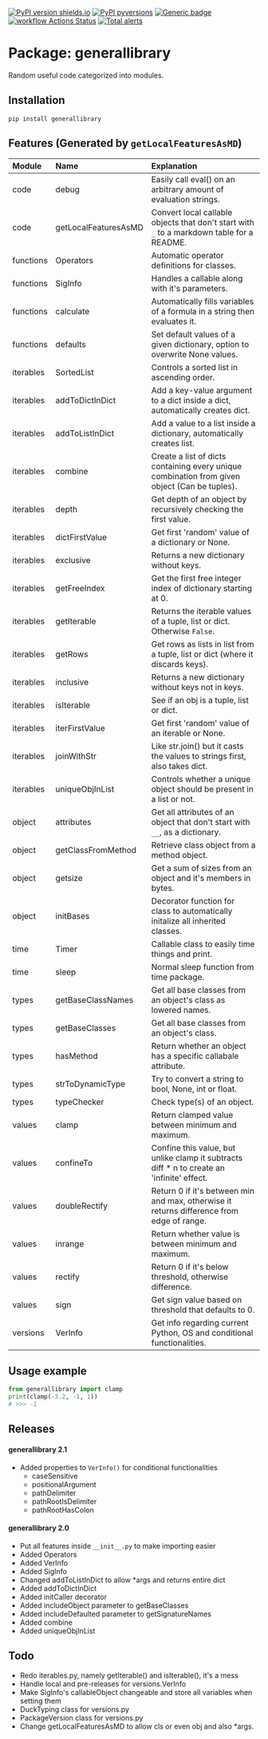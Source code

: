 
[![PyPI version shields.io](https://img.shields.io/pypi/v/generallibrary.svg)](https://pypi.org/project/generallibrary/)
[![PyPI pyversions](https://img.shields.io/pypi/pyversions/generallibrary.svg)](https://pypi.python.org/pypi/generallibrary/)
[![Generic badge](https://img.shields.io/badge/platforms-Windows%20|%20Ubuntu%20|%20MacOS-blue.svg)](https://shields.io/)
[![workflow Actions Status](https://github.com/ManderaGeneral/generallibrary/workflows/workflow/badge.svg)](https://github.com/ManderaGeneral/generallibrary/actions)
[![Total alerts](https://img.shields.io/lgtm/alerts/g/ManderaGeneral/generallibrary.svg?logo=lgtm&logoWidth=18)](https://lgtm.com/projects/g/ManderaGeneral/generallibrary/alerts/)

# Package: generallibrary
Random useful code categorized into modules.

## Installation
```
pip install generallibrary
```

## Features (Generated by `getLocalFeaturesAsMD`)
| Module    | Name                 | Explanation                                                                                   |
|:----------|:---------------------|:----------------------------------------------------------------------------------------------|
| code      | debug                | Easily call eval() on an arbitrary amount of evaluation strings.                              |
| code      | getLocalFeaturesAsMD | Convert local callable objects that don't start with `_` to a markdown table for a README.    |
| functions | Operators            | Automatic operator definitions for classes.                                                   |
| functions | SigInfo              | Handles a callable along with it's parameters.                                                |
| functions | calculate            | Automatically fills variables of a formula in a string then evaluates it.                     |
| functions | defaults             | Set default values of a given dictionary, option to overwrite None values.                    |
| iterables | SortedList           | Controls a sorted list in ascending order.                                                    |
| iterables | addToDictInDict      | Add a key-value argument to a dict inside a dict, automatically creates dict.                 |
| iterables | addToListInDict      | Add a value to a list inside a dictionary, automatically creates list.                        |
| iterables | combine              | Create a list of dicts containing every unique combination from given object (Can be tuples). |
| iterables | depth                | Get depth of an object by recursively checking the first value.                               |
| iterables | dictFirstValue       | Get first 'random' value of a dictionary or None.                                             |
| iterables | exclusive            | Returns a new dictionary without keys.                                                        |
| iterables | getFreeIndex         | Get the first free integer index of dictionary starting at 0.                                 |
| iterables | getIterable          | Returns the iterable values of a tuple, list or dict. Otherwise `False`.                      |
| iterables | getRows              | Get rows as lists in list from a tuple, list or dict (where it discards keys).                |
| iterables | inclusive            | Returns a new dictionary without keys not in keys.                                            |
| iterables | isIterable           | See if an obj is a tuple, list or dict.                                                       |
| iterables | iterFirstValue       | Get first 'random' value of an iterable or None.                                              |
| iterables | joinWithStr          | Like str.join() but it casts the values to strings first, also takes dict.                    |
| iterables | uniqueObjInList      | Controls whether a unique object should be present in a list or not.                          |
| object    | attributes           | Get all attributes of an object that don't start with `__`, as a dictionary.                  |
| object    | getClassFromMethod   | Retrieve class object from a method object.                                                   |
| object    | getsize              | Get a sum of sizes from an object and it's members in bytes.                                  |
| object    | initBases            | Decorator function for class to automatically initalize all inherited classes.                |
| time      | Timer                | Callable class to easily time things and print.                                               |
| time      | sleep                | Normal sleep function from time package.                                                      |
| types     | getBaseClassNames    | Get all base classes from an object's class as lowered names.                                 |
| types     | getBaseClasses       | Get all base classes from an object's class.                                                  |
| types     | hasMethod            | Return whether an object has a specific callabale attribute.                                  |
| types     | strToDynamicType     | Try to convert a string to bool, None, int or float.                                          |
| types     | typeChecker          | Check type(s) of an object.                                                                   |
| values    | clamp                | Return clamped value between minimum and maximum.                                             |
| values    | confineTo            | Confine this value, but unlike clamp it subtracts diff * n to create an 'infinite' effect.    |
| values    | doubleRectify        | Return 0 if it's between min and max, otherwise it returns difference from edge of range.     |
| values    | inrange              | Return whether value is between minimum and maximum.                                          |
| values    | rectify              | Return 0 if it's below threshold, otherwise difference.                                       |
| values    | sign                 | Get sign value based on threshold that defaults to 0.                                         |
| versions  | VerInfo              | Get info regarding current Python, OS and conditional functionalities.                        |

## Usage example
```python
from generallibrary import clamp
print(clamp(-3.2, -1, 1))
# >>> -1
```

## Releases
#### generallibrary 2.1
 * Added properties to `VerInfo()` for conditional functionalities
     * caseSensitive
     * positionalArgument
     * pathDelimiter
     * pathRootIsDelimiter
     * pathRootHasColon

#### generallibrary 2.0
 * Put all features inside `__init__.py` to make importing easier
 * Added Operators
 * Added VerInfo
 * Added SigInfo
 * Changed addToListInDict to allow *args and returns entire dict
 * Added addToDictInDict
 * Added initCaller decorator
 * Added includeObject parameter to getBaseClasses
 * Added includeDefaulted parameter to getSignatureNames
 * Added combine
 * Added uniqueObjInList

## Todo
 * Redo iterables.py, namely getIterable() and isIterable(), it's a mess
 * Handle local and pre-releases for versions.VerInfo
 * Make SigInfo's callableObject changeable and store all variables when setting them
 * DuckTyping class for versions.py
 * PackageVersion class for versions.py
 * Change getLocalFeaturesAsMD to allow cls or even obj and also *args.